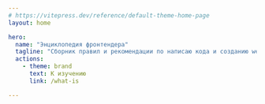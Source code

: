 ```yaml
---
# https://vitepress.dev/reference/default-theme-home-page
layout: home

hero:
  name: "Энциклопедия фронтендера"
  tagline: "Сборник правил и рекомендации по написаю кода и созданию web-приложений"
  actions:
    - theme: brand
      text: К изучению
      link: /what-is

---
```


